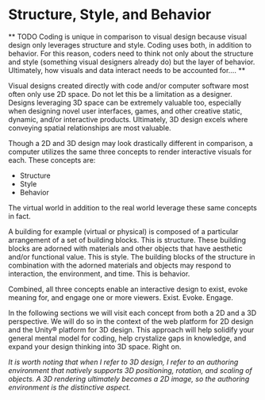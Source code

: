 # Structure, Style, and Behavior

** TODO Coding is unique in comparison to visual design because visual design only leverages structure and style. Coding uses both, in addition to behavior. For this reason, coders need to think not only about the structure and style (something visual designers already do) but the layer of behavior. Ultimately, how visuals and data interact needs to be accounted for…. **

Visual designs created directly with code and/or computer software most often only use 2D space. Do not let this be a limitation as a designer. Designs leveraging 3D space can be extremely valuable too, especially when designing novel user interfaces, games, and other creative static, dynamic, and/or interactive products. Ultimately, 3D design excels where conveying spatial relationships are most valuable.

Though a 2D and 3D design may look drastically different in comparison, a computer utilizes the same three concepts to render interactive visuals for each. These concepts are:
- Structure
- Style
- Behavior

The virtual world in addition to the real world leverage these same concepts in fact.

A building for example (virtual or physical) is composed of a particular arrangement of a set of building blocks. This is structure. These building blocks are adorned with materials and other objects that have aesthetic and/or functional value. This is style. The building blocks of the structure in combination with the adorned materials and objects may respond to interaction, the environment, and time. This is behavior.

Combined, all three concepts enable an interactive design to exist, evoke meaning for, and engage one or more viewers. Exist. Evoke. Engage.

In the following sections we will visit each concept from both a 2D and a 3D perspective. We will do so in the context of the web platform for 2D design and the Unity® platform for 3D design. This approach will help solidify your general mental model for coding, help crystalize gaps in knowledge, and expand your design thinking into 3D space. Right on.

*It is worth noting that when I refer to 3D design, I refer to an authoring environment that natively supports 3D positioning, rotation, and scaling of objects. A 3D rendering ultimately becomes a 2D image, so the authoring environment is the distinctive aspect.*
